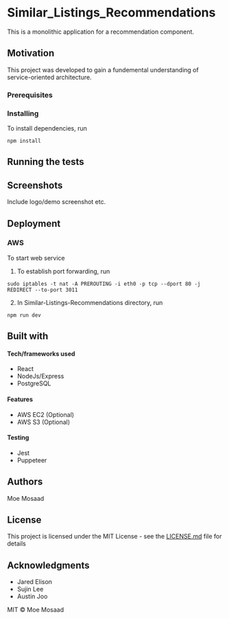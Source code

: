 # Similar_Listings_Recommendations
This is a monolithic application for a recommendation component.

## Motivation

This project was developed to gain a fundemental understanding of service-oriented architecture.

### Prerequisites


### Installing
To install dependencies, run 

  ```
  npm install
  ```
  

## Running the tests

## Screenshots

Include logo/demo screenshot etc.

## Deployment

### AWS

To start web service

  1. To establish port forwarding, run
  ```
  sudo iptables -t nat -A PREROUTING -i eth0 -p tcp --dport 80 -j REDIRECT --to-port 3011
  ```

  2. In Similar-Listings-Recommendations directory, run
  ```
  npm run dev
  ```

## Built with

#### Tech/frameworks used

* React
* NodeJs/Express
* PostgreSQL

#### Features

* AWS EC2 (Optional)
* AWS S3 (Optional)

#### Testing

* Jest
* Puppeteer

## Authors

Moe Mosaad

## License

This project is licensed under the MIT License - see the [LICENSE.md](LICENSE.md) file for details

## Acknowledgments

* Jared Elison
* Sujin Lee
* Austin Joo

MIT © Moe Mosaad
